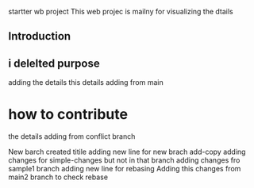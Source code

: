 startter wb project
This web projec is mailny for visualizing the dtails
## Introduction
## i delelted purpose
adding the details
this details adding from main
# how to contribute
the details adding from conflict branch

New barch created titile
adding new line for new brach add-copy
adding changes for simple-changes  but not in that branch 
adding changes fro sample1 branch
adding new line for rebasing
Adding this changes from main2 branch to check rebase
